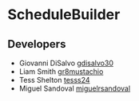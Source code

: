 # ScheduleBuilder

## Developers

- Giovanni DiSalvo [gdisalvo30](https://github.com/gdisalvo30)
- Liam Smith [gr8mustachio](https://github.com/gr8mustachio)
- Tess Shelton [tesss24](https://github.com/tesss24)
- Miguel Sandoval [miguelrsandoval](https://github.com/miguelrsandoval)

